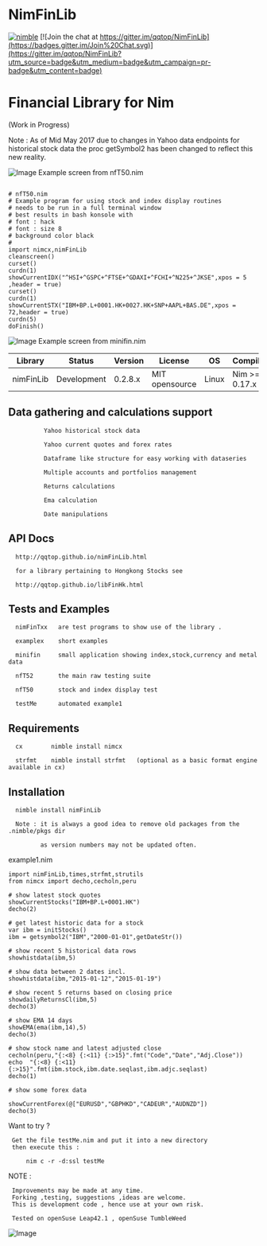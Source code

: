 # NimFinLib

[![nimble](https://raw.githubusercontent.com/yglukhov/nimble-tag/master/nimble.png)](https://github.com/yglukhov/nimble-tag)
[![Join the chat at https://gitter.im/qqtop/NimFinLib](https://badges.gitter.im/Join%20Chat.svg)](https://gitter.im/qqtop/NimFinLib?utm_source=badge&utm_medium=badge&utm_campaign=pr-badge&utm_content=badge)

Financial Library for Nim 
==========================
(Work in Progress)


Note : As of Mid May 2017 due to changes in Yahoo data endpoints for historical stock data
       the proc getSymbol2 has been changed to reflect this new reality.

![Image](http://qqtop.github.io/nfT50.png?raw=true)
Example screen from nfT50.nim


```nimrod        

# nfT50.nim
# Example program for using stock and index display routines
# needs to be run in a full terminal window
# best results in bash konsole with
# font : hack
# font : size 8
# background color black
# 
import nimcx,nimFinLib
cleanscreen()
curset()
curdn(1)
showCurrentIDX("^HSI+^GSPC+^FTSE+^GDAXI+^FCHI+^N225+^JKSE",xpos = 5 ,header = true)
curset()
curdn(1)
showCurrentSTX("IBM+BP.L+0001.HK+0027.HK+SNP+AAPL+BAS.DE",xpos = 72,header = true)
curdn(5)
doFinish()   

```


![Image](http://qqtop.github.io/minifin1.png?raw=true)
Example screen from minifin.nim



| Library    | Status      | Version | License        | OS     | Compiler       |
|------------|-------------|---------|----------------|--------|----------------|
| nimFinLib  | Development | 0.2.8.x | MIT opensource | Linux  | Nim >= 0.17.x  |




Data gathering and calculations support 
----------------------------------------

              Yahoo historical stock data
              
              Yahoo current quotes and forex rates
              
              Dataframe like structure for easy working with dataseries
              
              Multiple accounts and portfolios management
              
              Returns calculations
              
              Ema calculation
              
              Date manipulations
              
              
              
              
API Docs
--------

      http://qqtop.github.io/nimFinLib.html

      for a library pertaining to Hongkong Stocks see

      http://qqtop.github.io/libFinHk.html
      

Tests and Examples
------------------

      nimFinTxx   are test programs to show use of the library .
      
      examplex    short examples 
      
      minifin     small application showing index,stock,currency and metal data
      
      nfT52       the main raw testing suite
      
      nfT50       stock and index display test
      
      testMe      automated example1      
      

Requirements
------------

            
           
      cx        nimble install nimcx
      
      strfmt    nimble install strfmt   (optional as a basic format engine available in cx)
           
 
Installation 
------------

      nimble install nimFinLib 
      
      Note : it is always a good idea to remove old packages from the .nimble/pkgs dir 
      
             as version numbers may not be updated often. 


example1.nim 


```nimrod         
import nimFinLib,times,strfmt,strutils
from nimcx import decho,cecholn,peru

# show latest stock quotes
showCurrentStocks("IBM+BP.L+0001.HK")
decho(2)

# get latest historic data for a stock
var ibm = initStocks()
ibm = getsymbol2("IBM","2000-01-01",getDateStr())

# show recent 5 historical data rows
showhistdata(ibm,5)

# show data between 2 dates incl.
showhistdata(ibm,"2015-01-12","2015-01-19")

# show recent 5 returns based on closing price
showdailyReturnsCl(ibm,5)
decho(3)

# show EMA 14 days
showEMA(ema(ibm,14),5)
decho(3)

# show stock name and latest adjusted close
cecholn(peru,"{:<8} {:<11} {:>15}".fmt("Code","Date","Adj.Close"))
echo  "{:<8} {:<11} {:>15}".fmt(ibm.stock,ibm.date.seqlast,ibm.adjc.seqlast)
decho(1)

# show some forex data

showCurrentForex(@["EURUSD","GBPHKD","CADEUR","AUDNZD"])
decho(3)

```


Want to try ? 

     Get the file testMe.nim and put it into a new directory
     then execute this :
              
         nim c -r -d:ssl testMe
       
      
     

NOTE : 
  
     Improvements may be made at any time.              
     Forking ,testing, suggestions ,ideas are welcome.
     This is development code , hence use at your own risk.
     
     Tested on openSuse Leap42.1 , openSuse TumbleWeed
              

![Image](http://qqtop.github.io/qqtop-small.png?raw=true)
